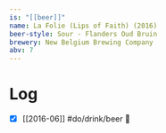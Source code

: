```yaml
---
is: "[[beer]]"
name: La Folie (Lips of Faith) (2016)
beer-style: Sour - Flanders Oud Bruin
brewery: New Belgium Brewing Company
abv: 7
---
```

# Log
- [x] [[2016-06]] #do/drink/beer 🤞
